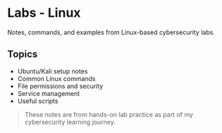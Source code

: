 # Labs - Linux

Notes, commands, and examples from Linux-based cybersecurity labs.

## Topics
- Ubuntu/Kali setup notes
- Common Linux commands
- File permissions and security
- Service management
- Useful scripts

> These notes are from hands-on lab practice as part of my cybersecurity learning journey.
